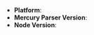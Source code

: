 <!--
Thanks for reporting an issue!

This issue tracker is for bugs and issues found within Mercury-Parser.

Please fill in as much of the template below as you're able.

Platform: output of `uname -a` (UNIX), or version and 32 or 64-bit (Windows)
Mercury-Parser Version: the specified version in your `package.json` file
Node Version: output of `node --version`

If possible, please provide a stack trace and/or code that demonstrates the
problem, keeping it as simple and free of external dependencies as you are able.
-->

- **Platform**:
- **Mercury Parser Version**:
- **Node Version**:

<!-- Enter your issue details below this comment. -->

